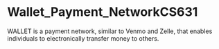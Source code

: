 # Wallet_Payment_NetworkCS631
WALLET is a payment network, similar to Venmo and Zelle, that enables individuals to electronically transfer money to others.
